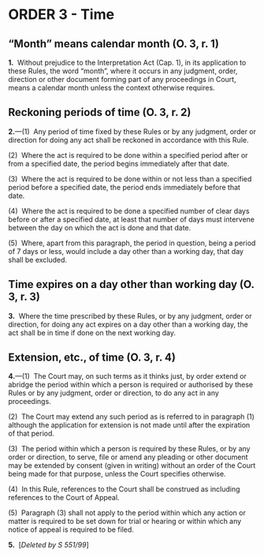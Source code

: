 # ORDER 3 - Time

## “Month” means calendar month (O. 3, r. 1)

**1.**  Without prejudice to the Interpretation Act (Cap. 1), in its application to these Rules, the word “month”, where it occurs in any judgment, order, direction or other document forming part of any proceedings in Court, means a calendar month unless the context otherwise requires.

## Reckoning periods of time (O. 3, r. 2)

**2.**—(1)  Any period of time fixed by these Rules or by any judgment, order or direction for doing any act shall be reckoned in accordance with this Rule.



(2)  Where the act is required to be done within a specified period after or from a specified date, the period begins immediately after that date.



(3)  Where the act is required to be done within or not less than a specified period before a specified date, the period ends immediately before that date.



(4)  Where the act is required to be done a specified number of clear days before or after a specified date, at least that number of days must intervene between the day on which the act is done and that date. 



(5)  Where, apart from this paragraph, the period in question, being a period of 7 days or less, would include a day other than a working day, that day shall be excluded.

## Time expires on a day other than working day (O. 3, r. 3)

**3.**  Where the time prescribed by these Rules, or by any judgment, order or direction, for doing any act expires on a day other than a working day, the act shall be in time if done on the next working day.

## Extension, etc., of time (O. 3, r. 4)

**4.**—(1)  The Court may, on such terms as it thinks just, by order extend or abridge the period within which a person is required or authorised by these Rules or by any judgment, order or direction, to do any act in any proceedings.



(2)  The Court may extend any such period as is referred to in paragraph (1) although the application for extension is not made until after the expiration of that period.



(3)  The period within which a person is required by these Rules, or by any order or direction, to serve, file or amend any pleading or other document may be extended by consent (given in writing) without an order of the Court being made for that purpose, unless the Court specifies otherwise.



(4)  In this Rule, references to the Court shall be construed as including references to the Court of Appeal.



(5)  Paragraph (3) shall not apply to the period within which any action or matter is required to be set down for trial or hearing or within which any notice of appeal is required to be filed.

**5.**  \[_Deleted by S 551/99_\]
